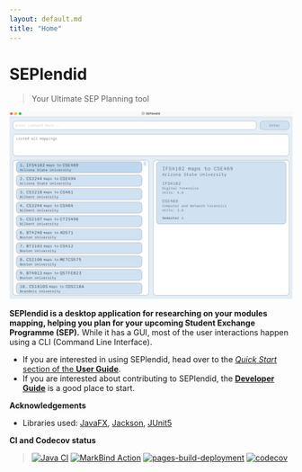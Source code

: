 ```yaml
---
layout: default.md
title: "Home"
---
```


# SEPlendid
> Your Ultimate SEP Planning tool

![Ui](images/MappingListUi.png)

**SEPlendid is a desktop application for researching on your modules mapping, helping you plan for your upcoming 
Student Exchange Programme (SEP).** While it 
has a GUI, most of the 
user 
interactions happen using a CLI (Command Line Interface).

* If you are interested in using SEPlendid, head over to the [_Quick Start_ section of the **User Guide**](UserGuide.md#2-quick-start).
* If you are interested about contributing to SEPlendid, the [**Developer Guide**](DeveloperGuide.html) is a good 
place to start.


**Acknowledgements**

* Libraries used: [JavaFX](https://openjfx.io/), [Jackson](https://github.com/FasterXML/jackson), [JUnit5](https://github.com/junit-team/junit5)

**CI and Codecov status**
> [![Java CI](https://github.com/AY2324S1-CS2103T-W10-2/tp/actions/workflows/gradle.yml/badge.svg)](https://github.com/AY2324S1-CS2103T-W10-2/tp/actions/workflows/gradle.yml)
[![MarkBind Action](https://github.com/AY2324S1-CS2103T-W10-2/tp/actions/workflows/docs.yml/badge.svg)](https://github.com/AY2324S1-CS2103T-W10-2/tp/actions/workflows/docs.yml)
[![pages-build-deployment](https://github.com/AY2324S1-CS2103T-W10-2/tp/actions/workflows/pages/pages-build-deployment/badge.svg)](https://github.com/AY2324S1-CS2103T-W10-2/tp/actions/workflows/pages/pages-build-deployment)
[![codecov](https://codecov.io/gh/AY2324S1-CS2103T-W10-2/tp/graph/badge.svg?token=6GEPWNR01R)](https://codecov.io/gh/AY2324S1-CS2103T-W10-2/tp)

